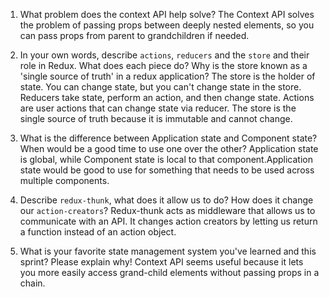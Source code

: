 1. What problem does the context API help solve?
The Context API solves the problem of passing props between deeply nested elements, so you can pass props from parent to grandchildren if needed.

2. In your own words, describe `actions`, `reducers` and the `store` and their role in Redux. What does each piece do? Why is the store known as a 'single source of truth' in a redux application?
The store is the holder of state. You can change state, but you can't change state in the store. Reducers take state, perform an action, and then change state. Actions are user actions that can change state via reducer. The store is the single source of truth because it is immutable and cannot change.

3. What is the difference between Application state and Component state? When would be a good time to use one over the other?
Application state is global, while Component state is local to that component.Application state would be good to use for something that needs to be used across multiple components.

4. Describe `redux-thunk`, what does it allow us to do? How does it change our `action-creators`?
Redux-thunk acts as middleware that allows us to communicate with an API. It changes action creators by letting us return a function instead of an action object.

5. What is your favorite state management system you've learned and this sprint? Please explain why!
Context API seems useful because it lets you more easily access grand-child elements without passing props in a chain.
